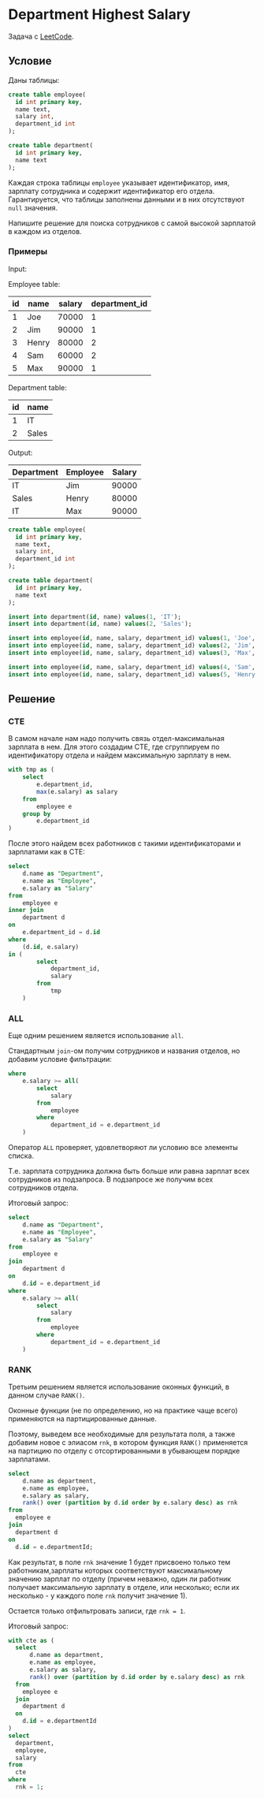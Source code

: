 # Department Highest Salary

Задача с [LeetCode](https://leetcode.com/problems/department-highest-salary/).

## Условие

Даны таблицы:

```sql
create table employee(
  id int primary key,
  name text,
  salary int,
  department_id int
);

create table department(
  id int primary key,
  name text
);
```

Каждая строка таблицы `employee` указывает идентификатор, имя, зарплату сотрудника и содержит идентификатор его отдела.
Гарантируется, что таблицы заполнены данными и в них отсутствуют `null` значения.

Напишите решение для поиска сотрудников с самой высокой зарплатой в каждом из отделов.

### Примеры

Input:

Employee table:

| id | name  | salary | department_id |
|----|-------|--------|---------------|
| 1  | Joe   | 70000  | 1             |
| 2  | Jim   | 90000  | 1             |
| 3  | Henry | 80000  | 2             |
| 4  | Sam   | 60000  | 2             |
| 5  | Max   | 90000  | 1             |

Department table:

| id | name  |
|----|-------|
| 1  | IT    |
| 2  | Sales |

Output:

| Department | Employee | Salary |
|------------|----------|--------|
| IT         | Jim      | 90000  |
| Sales      | Henry    | 80000  |
| IT         | Max      | 90000  |

```sql
create table employee(
  id int primary key,
  name text,
  salary int,
  department_id int
);

create table department(
  id int primary key,
  name text
);

insert into department(id, name) values(1, 'IT');
insert into department(id, name) values(2, 'Sales');

insert into employee(id, name, salary, department_id) values(1, 'Joe', 70000, 1);
insert into employee(id, name, salary, department_id) values(2, 'Jim', 90000, 1);
insert into employee(id, name, salary, department_id) values(3, 'Max', 90000, 1);

insert into employee(id, name, salary, department_id) values(4, 'Sam', 60000, 2);
insert into employee(id, name, salary, department_id) values(5, 'Henry', 80000, 2);
```

## Решение

### CTE

В самом начале нам надо получить связь отдел-максимальная зарплата в нем.
Для этого создадим CTE, где сгруппируем по идентификатору отдела и найдем максимальную зарплату в нем.

```sql
with tmp as (
    select 
        e.department_id, 
        max(e.salary) as salary
    from
        employee e
    group by 
        e.department_id
)
```

После этого найдем всех работников с такими идентификаторами и зарплатами как в CTE:

```sql
select 
    d.name as "Department",
    e.name as "Employee",
    e.salary as "Salary" 
from
    employee e
inner join 
    department d
on 
    e.department_id = d.id
where 
    (d.id, e.salary)
in (
        select 
            department_id,
            salary
        from
            tmp
    )
```

### ALL

Еще одним решением является использование `all`.

Стандартным `join`-ом получим сотрудников и названия отделов, но добавим условие фильтрации:

```sql
where
    e.salary >= all(
        select
            salary
        from
            employee
        where
            department_id = e.department_id
    )
```

Оператор `ALL` проверяет, удовлетворяют ли условию все элементы списка.

Т.е. зарплата сотрудника должна быть больше или равна зарплат всех сотрудников из подзапроса. В подзапросе же получим всех сотрудников отдела.

Итоговый запрос:

```sql
select 
    d.name as "Department",
    e.name as "Employee",
    e.salary as "Salary" 
from
    employee e
join
    department d 
on 
    d.id = e.department_id
where
    e.salary >= all(
        select
            salary
        from
            employee
        where
            department_id = e.department_id
    )
```

### RANK

Третьим решением является использование оконных функций, в данном случае `RANK()`.

Оконные функции (не по определению, но на практике чаще всего) применяются на партицированные данные.

Поэтому, выведем все необходимые для результата поля, а также добавим новое с элиасом `rnk`, в котором функция `RANK()` применяется на партицию по отделу с отсортированными в убывающем порядке зарплатами.

```sql
select 
    d.name as department,
    e.name as employee,
    e.salary as salary,
    rank() over (partition by d.id order by e.salary desc) as rnk
from
  employee e
join
  department d
on
  d.id = e.departmentId;
```

Как результат, в поле `rnk` значение 1 будет присвоено только тем работникам,зарплаты которых соответствуют максимальному значению зарплат по отделу (причем неважно, один ли работник получает максимальную зарплату в отделе, или несколько; если их несколько - у каждого поле `rnk` получит значение 1).

Остается только отфильтровать записи, где `rnk = 1`.

Итоговый запрос:

```sql
with cte as (
  select 
      d.name as department,
      e.name as employee,
      e.salary as salary,
      rank() over (partition by d.id order by e.salary desc) as rnk
  from
    employee e
  join
    department d
  on
    d.id = e.departmentId
)
select
  department,
  employee,
  salary
from
  cte
where
  rnk = 1;
```
